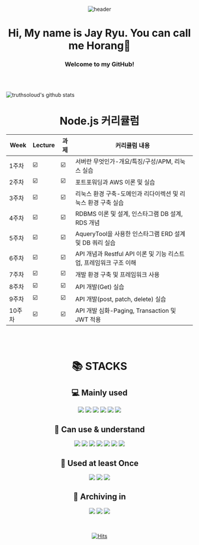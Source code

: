 <div align=center>

![header](https://capsule-render.vercel.app/api?type=slice&color=gradient&text=%20JayRyu%20%20&height=200&fontSize=100)
 </div>
 <div align=center>

# Hi, My name is Jay Ryu. You can call me Horang🐯

### Welcome to my GitHub!
</div>
<br></br>


![truthsoloud's github stats](https://github-readme-stats.vercel.app/api?username=truthsoloud&show_icons=true)


<div align=center> <h1>Node.js 커리큘럼</h1> </div>
<div align=center>
 
| Week | Lecture | 과제 |커리큘럼 내용 |
| ------ | -- | -- |----------- |
|  1주차  | ☑️ | ☑️ | 서버란 무엇인가-개요/특징/구성/APM, 리눅스 실습 |
|  2주차  | ☑️ | ☑️ | 포트포워딩과 AWS 이론 및 실습 |
|  3주차  | ☑️ | ☑️ | 리눅스 환경 구축-도메인과 리다이렉션 및 리눅스 환경 구축 실습 |
|  4주차  | ☑️ | ☑️ | RDBMS 이론 및 설계, 인스타그램 DB 설계, RDS 개념 |
|  5주차  | ☑️ | ☑️ | AqueryTool을 사용한 인스타그램 ERD 설계 및 DB 쿼리 실습 |
|  6주차  | ☑️ | ☑️ | API 개념과 Restful API 이론 및 기능 리스트업, 프레임워크 구조 이해 |
|  7주차  | ☑️ | ☑️ | 개발 환경 구축 및 프레임워크 사용 |
|  8주차  | ☑️ | ☑️ | API 개발(Get) 실습 |
|  9주차  | ☑️ | ☑️ | API 개발(post, patch, delete) 실습 |
|  10주차 | ☑️ | ☑️ | API 개발 심화-Paging, Transaction 및 JWT 적용 |
</div>
<br></br>

<div align=center> <h1>📚 STACKS</h1> </div>
<div align=center>
 
## 💻 Mainly used
 
<img src="https://img.shields.io/badge/node.js-339933?style=for-the-badge&logo=Node.js&logoColor=white">  
<img src="https://img.shields.io/badge/nest.js-E0234E?style=for-the-badge&logo=Nest.js&logoColor=white">
<img src="https://img.shields.io/badge/javascript-F7DF1E?style=for-the-badge&logo=javascript&logoColor=black"> 
<img src="https://img.shields.io/badge/mysql-4479A1?style=for-the-badge&logo=mysql&logoColor=white"> 
<img src="https://img.shields.io/badge/amazonaws-232F3E?style=for-the-badge&logo=amazonaws&logoColor=white"> 
<img src="https://img.shields.io/badge/datagrip-000000?style=for-the-badge&logo=datagrip&logoColor=white">

## 🦾 Can use & understand

<img src="https://img.shields.io/badge/html-E34F26?style=for-the-badge&logo=html5&logoColor=white">
<img src="https://img.shields.io/badge/css-1572B6?style=for-the-badge&logo=css3&logoColor=white"> 
<img src="https://img.shields.io/badge/androidstudio-3DDC84?style=for-the-badge&logo=androidstudio&logoColor=white">
<img src="https://img.shields.io/badge/java-007396?style=for-the-badge&logo=java&logoColor=white"> 
<img src="https://img.shields.io/badge/python-3776AB?style=for-the-badge&logo=python&logoColor=white"> 
<img src="https://img.shields.io/badge/adobephotoshop-31A8FF?style=for-the-badge&logo=AdobePhotoshop&logoColor=black">
<img src="https://img.shields.io/badge/atom-66595C?style=for-the-badge&logo=Atom&logoColor=white">

## 👀 Used at least Once

  <img src="https://img.shields.io/badge/linux-FCC624?style=for-the-badge&logo=linux&logoColor=black">
  <img src="https://img.shields.io/badge/c++-00599C?style=for-the-badge&logo=c%2B%2B&logoColor=white">
  <img src="https://img.shields.io/badge/arduino-00979D?style=for-the-badge&logo=arduino&logoColor=white">

## 📝 Archiving in

<img src="https://img.shields.io/badge/velog-20C997?style=for-the-badge&logo=Velog&logoColor=white"/>
<img src="https://img.shields.io/badge/github-181717?style=for-the-badge&logo=github&logoColor=white">
<img src="https://img.shields.io/badge/git-F05032?style=for-the-badge&logo=git&logoColor=white">
</div>
  <br></br>
<div align=center>
 
[![Hits](https://hits.seeyoufarm.com/api/count/incr/badge.svg?url=https%3A%2F%2Fgithub.com%2Ftruthsoloud&count_bg=%230D00FF&title_bg=%23000000&icon=github.svg&icon_color=%23E7E7E7&title=horang&edge_flat=false)](https://hits.seeyoufarm.com)             
</div>
